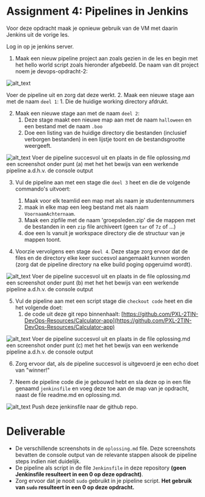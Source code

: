 # Assignment 4: Pipelines in Jenkins

Voor deze opdracht maak je opnieuw gebruik van de VM met daarin Jenkins uit de vorige les.

Log in op je jenkins server.

1. Maak een nieuw pipeline project aan zoals gezien in de les en begin met het hello world script zoals hieronder afgebeeld. De naam van dit project noem je devops-opdracht-2:

![alt_text](https://i.imgur.com/rnoMFXT.png "image_tooltip")

Voer de pipeline uit en zorg dat deze werkt.
2. Maak een nieuwe stage aan met de naam `deel 1`:
    1. Die de huidige working directory afdrukt.
    
2. Maak een nieuwe stage aan met de naam `deel 2`:
    1. Deze stage maakt een nieuwe map aan met de naam `halloween` en een bestand met de naam `.boo`
    2. Doe een listing van de huidige directory die bestanden (inclusief verborgen bestanden) in een lijstje toont en de bestandsgrootte weergeeft.

![alt_text](https://i.imgur.com/Hv9jkZE.png "image_tooltip")
Voer de pipeline succesvol uit en plaats in de file oplossing.md een screenshot onder punt (a) met het het bewijs van een werkende pipeline a.d.h.v. de console output

3. Vul de pipeline aan met een stage die `deel 3` heet en die de volgende commando's uitvoert:
    1. Maak voor elk teamlid een map met als naam je studentennummers
    2. maak in elke map een leeg bestand met als naam `VoornaamAchternaam`.
    3. Maak een zipfile met de naam 'groepsleden.zip' die de mappen met de bestanden in een `zip` file archiveert (geen `tar` of `7z` of ...)
    4. doe een ls vanuit je workspace directory die de structuur van je mappen toont.
 
 4. Voorzie vervolgens een stage  `deel 4`. Deze stage zorg ervoor dat de files en de directory elke keer succesvol aangemaakt kunnen worden (zorg dat de pipeline directory na elke build poging opgeruimd wordt).

![alt_text](https://i.imgur.com/Hv9jkZE.png "image_tooltip")
Voer de pipeline succesvol uit en plaats in de file oplossing.md een screenshot onder punt (b) met het het bewijs van een werkende pipeline a.d.h.v. de console output

5. Vul de pipeline aan met een script stage die  `checkout code` heet en die het volgende doet:
    1. de code uit deze git repo binnenhaalt: [https://github.com/PXL-2TIN-DevOps-Resources/Calculator-app](https://github.com/PXL-2TIN-DevOps-Resources/Calculator-app)

![alt_text](https://i.imgur.com/Hv9jkZE.png "image_tooltip")
Voer de pipeline succesvol uit en plaats in de file oplossing.md een screenshot onder punt (c) met het het bewijs van een werkende pipeline a.d.h.v. de console output

6. Zorg ervoor dat, als de pipeline succesvol is uitgevoerd je een echo doet van "winner!"

7. Neem de pipeline code die je gebouwd hebt en sla deze op in een file genaamd `jenkinsfile` en voeg deze toe aan de map van je opdracht, naast de file readme.md en oplossing.md.

![alt_text](https://i.imgur.com/Hv9jkZE.png "image_tooltip")
Push deze jenkinsfile naar de github repo.

# Deliverable
- De verschillende screenshots in de `oplossing.md` file. Deze screenshots bevatten de console output van de relevante stappen alsook de pipeline steps indien niet duidelijk.
- De pipeline als script in de file `Jenkinsfile` in deze repository **(geen Jenkinsfile resulteert in een 0 op deze opdracht)**.
- Zorg ervoor dat je nooit `sudo` gebruikt in je pipeline script. **Het gebruik van `sudo` resulteert in een 0 op deze opdracht.**

